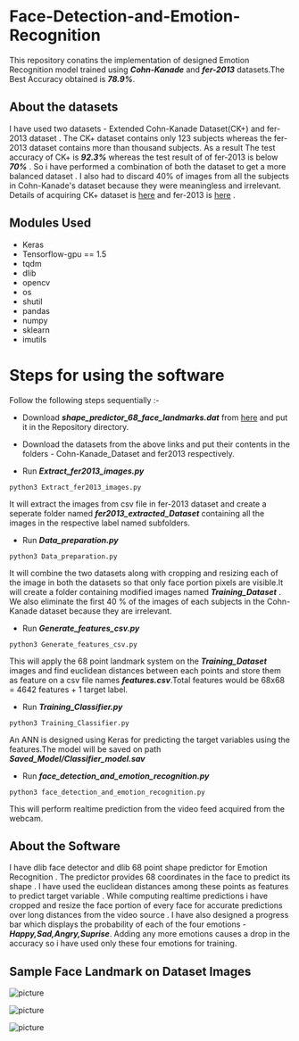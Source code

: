 # Face-Detection-and-Emotion-Recognition
This repository conatins the implementation of designed Emotion Recognition model trained using ***Cohn-Kanade*** and ***fer-2013*** datasets.The Best Accuracy obtained is ***78.9%***. 

## About the datasets
I have used two datasets - Extended Cohn-Kanade Dataset(CK+) and fer-2013 dataset .  The CK+ dataset contains only 123 subjects whereas the fer-2013 dataset contains more than thousand subjects. As a result The test accuracy of CK+ is ***92.3%*** whereas the test result of of fer-2013 is below ***70%*** . So i have performed a combination of both the dataset to get a more balanced dataset . I also had to discard 40% of images from all the subjects in Cohn-Kanade's dataset because they were meaningless and irrelevant. Details of acquiring CK+ dataset is [here](http://www.pitt.edu/~emotion/ck-spread.htm) and fer-2013 is [here](https://www.kaggle.com/c/challenges-in-representation-learning-facial-expression-recognition-challenge) . 

## Modules Used
- Keras
- Tensorflow-gpu == 1.5
- tqdm
- dlib
- opencv
- os
- shutil
- pandas
- numpy
- sklearn
- imutils

# Steps for using the software

Follow the following steps sequentially :-

- Download ***shape_predictor_68_face_landmarks.dat*** from [here](https://github.com/davisking/dlib-models) and put it in the Repository directory.

- Download the datasets from the above links and put their contents in the  folders - Cohn-Kanade_Dataset and fer2013 respectively.

- Run ***Extract_fer2013_images.py*** 
```
python3 Extract_fer2013_images.py
```
It will extract the images from csv file in fer-2013 dataset and create a seperate folder named ***fer2013_extracted_Dataset*** containing all the images in the respective label named subfolders.

- Run ***Data_preparation.py***
```
python3 Data_preparation.py
```
It will combine the two datasets along with cropping and resizing each of the image in both the datasets so that only face portion pixels are visible.It will create a folder containing modified images named ***Training_Dataset*** . We also eliminate the first 40 % of the images of each subjects in the Cohn-Kanade dataset because they are irrelevant.

- Run ***Generate_features_csv.py***
```
python3 Generate_features_csv.py
```
This will apply the 68 point landmark system on the ***Training_Dataset*** images and find euclidean distances between each points and store them as feature on a csv file names ***features.csv***.Total features would be 68x68 = 4642 features + 1 target label.

- Run ***Training_Classifier.py***
```
python3 Training_Classifier.py
```
An ANN is designed using Keras for predicting the target variables using the features.The model will be saved on path ***Saved_Model/Classifier_model.sav***

- Run ***face_detection_and_emotion_recognition.py***
```
python3 face_detection_and_emotion_recognition.py
```
This will perform realtime prediction from the video feed acquired from the webcam.

## About the Software
I have dlib face detector and dlib 68 point shape predictor for Emotion Recognition . The predictor provides 68 coordinates in the face to predict its shape . I have used the euclidean distances among these points as features to predict target variable . While computing realtime predictions i have cropped and resize the face portion of every face for accurate predictions over long distances from the video source . I have also designed a progress bar which displays the probability of each of the four emotions - ***Happy,Sad,Angry,Suprise***. Adding any more emotions causes a drop in the accuracy so i have used only these four emotions for training.

## Sample Face Landmark on Dataset Images

![picture](https://github.com/jitensinha98/Face-Detection-and-Emotion-Recognition/blob/master/Images/1.jpg)

![picture](https://github.com/jitensinha98/Face-Detection-and-Emotion-Recognition/blob/master/Images/2.jpg)

![picture](https://github.com/jitensinha98/Face-Detection-and-Emotion-Recognition/blob/master/Images/3.jpg)


